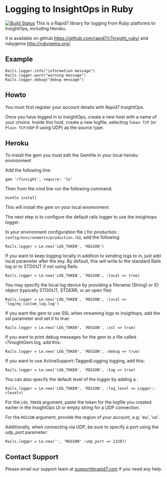 Logging to InsightOps in Ruby
=============================

[![Build Status](https://travis-ci.org/rapid7/r7insight_ruby.svg?branch=master)](https://travis-ci.org/rapid7/r7insight_ruby)
This is a Rapid7 library for logging from Ruby platforms to InsightOps, including Heroku.

It is available on github <https://github.com/rapid7/r7insight_ruby/> and rubygems
<http://rubygems.org/>.


Example
-------

    Rails.logger.info("information message")
    Rails.logger.warn("warning message")
    Rails.logger.debug("debug message")


Howto
-----

You must first register your account details with Rapid7 InsightOps.

Once you have logged in to InsightOps, create a new host with a name of your choice.
Inside this host, create a new logfile, selecting `Token TCP` (or `Plain TCP/UDP` if using UDP)
as the source type.

Heroku
------

To install the gem you must edit the Gemfile in your local heroku environment

Add the following line:

    gem 'r7insight', require: 'le'

Then from the cmd line run the following command:

    bundle install

This will install the gem on your local environment.

The next step is to configure the default rails logger to use the insightops logger.  


In your environment configuration file ( for production : `config/environments/production.rb`), add the following:

    Rails.logger = Le.new('LOG_TOKEN', 'REGION')

If you want to keep logging locally in addition to sending logs to in, just add local parameter after the key.
By default, this will write to the standard Rails log or to STDOUT if not using Rails:

    Rails.logger = Le.new('LOG_TOKEN', 'REGION', :local => true)

You may specify the local log device by providing a filename (String) or IO object (typically STDOUT, STDERR, or an open file):

    Rails.logger = Le.new('LOG_TOKEN', 'REGION', :local => 'log/my_custom_log.log')

If you want the gem to use SSL when streaming logs to insightops, add the ssl parameter and set it to true:

    Rails.logger = Le.new('LOG_TOKEN', 'REGION', :ssl => true)

If you want to print debug messages for the gem to a file called r7insightGem.log, add this:

	Rails.logger = Le.new('LOG_TOKEN', 'REGION', :debug => true)

If you want to use ActiveSupport::TaggedLogging logging, add this:

    Rails.logger = Le.new('LOG_TOKEN', 'REGION', :tag => true)

You can also specify the default level of the logger by adding a :

    Rails.logger = Le.new('LOG_TOKEN', 'REGION', :log_level => Logger::<level>)

For the `LOG_TOKEN` argument, paste the token for the logfile you created earlier in the InsightOps UI or empty string for
a UDP connection.

For the `REGION` argument, provide the region of your account, e.g: 'eu', 'us'.

Additionally, when connecting via UDP, be sure to specify a port using the udp_port parameter:

    Rails.logger = Le.new('', 'REGION' :udp_port => 13287)


Contact Support
------

Please email our support team at support@rapid7.com if you need any help.
